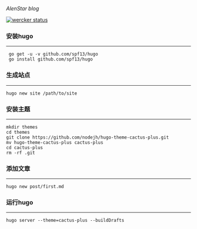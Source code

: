 *AlenStar blog* 

[![wercker status](https://app.wercker.com/status/1e56d2409f320c0c2aac743933f84cb2/m/dev "wercker status")](https://app.wercker.com/project/byKey/1e56d2409f320c0c2aac743933f84cb2)

### 安装hugo  

---

```
 go get -u -v github.com/spf13/hugo  
 go install github.com/spf13/hugo  
```  

### 生成站点 

---

```
hugo new site /path/to/site 
``` 

### 安装主题 

---

```
mkdir themes   
cd themes  
git clone https://github.com/nodejh/hugo-theme-cactus-plus.git  
mv hugo-theme-cactus-plus cactus-plus  
cd cactus-plus  
rm -rf .git  
``` 

### 添加文章  

---

```
hugo new post/first.md  
```  

### 运行hugo  

---

```
hugo server --theme=cactus-plus --buildDrafts  
```  

